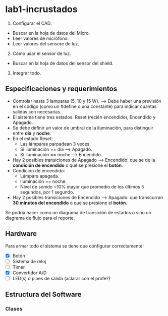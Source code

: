 # lab1-incrustados

1. Configurar el CAD.
  - Buscar en la hoja de datos del Micro.
  - Leer valores de micrófono.
  - Leer valores del sensore de luz.

2. Cómo usar el sensor de luz.
  - Buscar en la hoja de datos del sensor del shield.

3. Integrar todo.

## Especificaciones y requerimientos

 - Controlar hasta 3 lamparas (5, 10 y 15 W). --> Debe haber una previsión en el código (como un #define o una constante) para indicar cuantas salidas son necesarias.
 - El sistema tiene tres estados: Reset (recién encendido), Encendido y Apagado.
 - Se debe definir un valor de umbral de la iluminación, para distinguir entre <b>día</b> y <b>noche</b>.
 - En el estado Reset:
   * Las lámparas parpadean 3 veces.
   * Si iluminación == día --> Apagado.
   * Si iluminación == noche --> Encendido.
 - Hay 2 posibles transiciones de Apagado --> Encendido: que se de la <b>condición de encendido</b> o que se presione el <b>botón</b>. 
 - Condición de encendido:
   * Lámpara apagada.
   * Iluminación == noche.
   * Nivel de sonido ~10% mayor que promedio de los últimos 5 segundos, por 1 segundo. 
 - Hay 2 posibles transiciones de Encendido --> Apagado: que transcurran <b>30 minutos del encendido</b> o que se presione el <b>botón</b>.

Se podría hacer como un diagrama de transición de estados o sino un diagrama de flujo para el reporte.

## Hardware

Para armar todo el sistema se tiene que configurar correctamente:

 - [x] Botón
 - [ ] Sistema de reloj
 - [ ] Timer
 - [x] Convertidor A/D
 - [ ] LED(s) o pines de salida (aclarar con el profe?)

## Estructura del Software

### Clases


